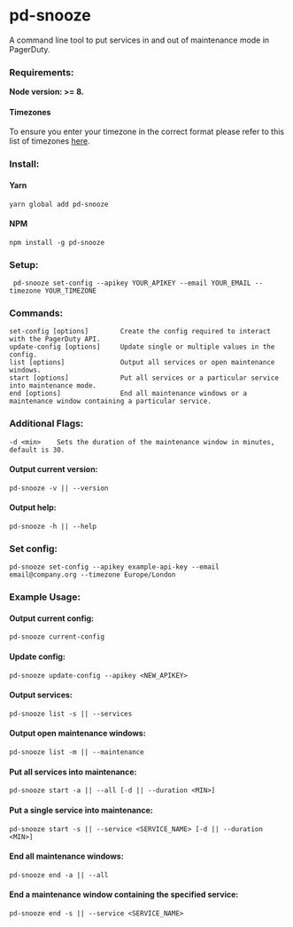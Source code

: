 # pd-snooze

A command line tool to put services in and out of maintenance mode in PagerDuty.

### Requirements:
**Node version: >= 8.**

#### Timezones

To ensure you enter your timezone in the correct format please refer to this list of timezones [here](https://en.wikipedia.org/wiki/List_of_tz_database_time_zones#List). 

### Install:
#### Yarn
```
yarn global add pd-snooze

```
#### NPM
```
npm install -g pd-snooze

```

### Setup:
```
 pd-snooze set-config --apikey YOUR_APIKEY --email YOUR_EMAIL --timezone YOUR_TIMEZONE
```


### Commands:
```
set-config [options]        Create the config required to interact with the PagerDuty API.
update-config [options]     Update single or multiple values in the config.
list [options]              Output all services or open maintenance windows.
start [options]             Put all services or a particular service into maintenance mode.
end [options]               End all maintenance windows or a maintenance window containing a particular service.
```

### Additional Flags:
```
-d <min>    Sets the duration of the maintenance window in minutes, default is 30.
```
#### Output current version:
```
pd-snooze -v || --version

```
#### Output help:
```
pd-snooze -h || --help

```
### Set config:
```
pd-snooze set-config --apikey example-api-key --email email@company.org --timezone Europe/London
```
### Example Usage:
#### Output current config:
```
pd-snooze current-config

```
#### Update config:
```
pd-snooze update-config --apikey <NEW_APIKEY>
```
#### Output services:
```
pd-snooze list -s || --services

```
#### Output open maintenance windows:
```
pd-snooze list -m || --maintenance

```
#### Put all services into maintenance:
```
pd-snooze start -a || --all [-d || --duration <MIN>]

```
#### Put a single service into maintenance:
```
pd-snooze start -s || --service <SERVICE_NAME> [-d || --duration <MIN>]

```
#### End all maintenance windows:
```
pd-snooze end -a || --all

```
#### End a maintenance window containing the specified service:
```
pd-snooze end -s || --service <SERVICE_NAME>

```
   
